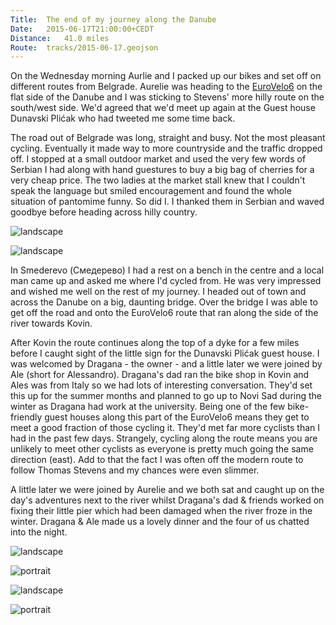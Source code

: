 ```yaml
---
Title:	The end of my journey along the Danube
Date:	2015-06-17T21:00:00+CEDT
Distance:	41.0 miles
Route:	tracks/2015-06-17.geojson
---
```


On the Wednesday morning Aurlie and I packed up our bikes and set off on different routes from Belgrade. Aurelie was heading to the [EuroVelo6](http://www.eurovelo.com/en/eurovelos/eurovelo-6) on the flat side of the Danube and I was sticking to Stevens' more hilly route on the south/west side. We'd agreed that we'd meet up again at the Guest house Dunavski Pli&cacute;ak who had tweeted me some time back.

The road out of Belgrade was long, straight and busy. Not the most pleasant cycling. Eventually it made way to more countryside and the traffic dropped off. I stopped at a small outdoor market and used the very few words of Serbian I had along with hand guestures to buy a big bag of cherries for a very cheap price. The two ladies at the market stall knew that I couldn't speak the language but smiled encouragement and found the whole situation of pantomime funny. So did I. I thanked them in Serbian and waved goodbye before heading across hilly country.

![landscape](https://farm1.staticflickr.com/380/19447721202_f59a4ca88c.jpg "Serbia")

![landscape](https://farm4.staticflickr.com/3887/19266473408_9dfe92424d.jpg "Serbian vinyard")

In Smederevo (&#1057;&#1084;&#1077;&#1076;&#1077;&#1088;&#1077;&#1074;&#1086;) I had a rest on a bench in the centre and a local man came up and asked me where I'd cycled from. He was very impressed and wished me well on the rest of my journey. I headed out of town and across the Danube on a big, daunting bridge. Over the bridge I was able to get off the road and onto the EuroVelo6 route that ran along the side of the river towards Kovin. 

After Kovin the route continues along the top of a dyke for a few miles before I caught sight of the little sign for the Dunavski Pli&cacute;ak guest house. I was welcomed by Dragana - the owner - and a little later we were joined by Ale (short for Alessandro). Dragana's dad ran the bike shop in Kovin and Ales was from Italy so we had lots of interesting conversation. They'd set this up for the summer months and planned to go up to Novi Sad during the winter as Dragana had work at the university. Being one of the few bike-friendly guest houses along this part of the EuroVelo6 means they get to meet a good fraction of those cycling it. They'd met far more cyclists than I had in the past few days. Strangely, cycling along the route means you are unlikely to meet other cyclists as everyone is pretty much going the same direction (east). Add to that the fact I was often off the modern route to follow Thomas Stevens and my chances were even slimmer.

A little later we were joined by Aurelie and we both sat and caught up on the day's adventures next to the river whilst Dragana's dad & friends worked on fixing their little pier which had been damaged when the river froze in the winter. Dragana & Ale made us a lovely dinner and the four of us chatted into the night.

![landscape](https://farm1.staticflickr.com/264/18833466263_e40e76cb39.jpg "Danube and sky")

![portrait](https://farm4.staticflickr.com/3879/19266518548_dc6e3ef4fb.jpg "Pier")

![landscape](https://farm4.staticflickr.com/3786/19447779492_654e2e0e7d.jpg "Dunavski Pli&cacute;ak")

![portrait](https://farm4.staticflickr.com/3767/19266525950_e9926bff6a.jpg "Ale with one of their dogs")